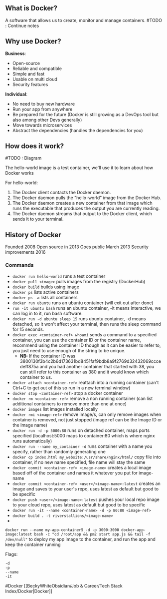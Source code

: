 ## What is Docker?

A software that allows us to create, monitor and manage containers. 
#TODO : Continue notes
## Why use Docker?
**Business**:
- Open-source
- Reliable and compatible
- Simple and fast
- Usable on multi cloud
- Security features

**Individual**:
- No need to buy new hardware
- Run your app from anywhere
- Be prepared for the future (Docker is still growing as a DevOps tool but also among other Devs generally)
- Move towards microservices
- Abstract the dependencies (handles the dependencies for you)

## How does it work?

#TODO : Diagram

The hello-world image is a test container, we'll use it to learn about how Docker works

For hello-world:
 1. The Docker client contacts the Docker daemon.
 2. The Docker daemon pulls the "hello-world" image from the Docker Hub.
 3. The Docker daemon creates a new container from that image which runs the executable that produces the output you are currently reading.
 4. The Docker daemon streams that output to the Docker client, which sends it to your terminal.

## History of Docker
Founded 2008
Open source in 2013
Goes public March 2013
Security improvements 2016


### Commands
- `docker run hello-world` runs a test container
- `docker pull <image>` pulls images from the registry (DockerHub)
- `docker build` builds using image
- `docker ps` lists active containers
- `docker ps -a` lists all containers
- `docker run ubuntu` runs an ubuntu container (will exit out after done)
- `run -it ubuntu bash` runs an ubuntu container, -it means interactive, we can log in to it, run bash software.
- `docker run -d ubuntu sleep 15` runs ubuntu container, -d means detached, so it won't affect your terminal, then runs the sleep command for 15 seconds. 
- `docker exec <container-ref> whoami` sends a command to a specified container, you can use the container ID or the container name, recommend using the container ID though as it can be easier to refer to, you just need to use enough of the string to be unique. 
	- **NB:** If the container ID was 3800130f3b4c2b6d173631bd8451faf9bdb8a9f2769d32432069cccedeff875a and you had another container that started with 38, you can still refer to this container as 380 and it would know which container to us.
- `docker attach <container-ref>` reattach into a running container (can't Ctrl+C to get out of this so run in a new terminal window)
- `docker stop <container-ref>` stop a docker container
- `docker rm <container-ref>` remove a non running container (can list additional containers to remove more than one at once)
- `docker images` list images installed locally
- `docker rmi <image-ref>` remove image/s, can only remove images when container is removed, not just stopped (image ref can be the Image ID or the Image name)
- `docker run -d -p 5000:80` runs on detached container, maps ports specified (localhost:5000 maps to container:80 which is where nginx runs automatically)
- `docker run --name my_container -d` runs container with a name you specify, rather than randomly generating one
- `docker cp index.html my_website:/usr/share/nginx/html/` copy file into container, if no new name specified, file name will stay the same
- `docker commit <container-ref> <image-name>` creates a local image based off of the container and names it whatever you put for image-name
- `docker commit <container-ref> <user>/<image-name>:latest` creates an image and saves to your user's repo, uses latest as default but good to be specific
- `docker push <user>/<image-name>:latest` pushes your local repo image to your cloud repo, uses latest as default but good to be specific
- `docker run -it --name <container-name> -d -p 80:80 <image-ref>`
- `docker build . -t riverstallions/<image-name>`
- 

`docker run --name my-app-container5 -d -p 3000:3000 docker-app-image:latest bash -c "cd /root/app && pm2 start app.js && tail -f /dev/null"` to deploy my app image to the container, and run the app and keep the container running


Flags:
```docker
-d
-p
--name
-it 
```



#Docker [[BeckyWhiteObsidian/Job & Career/Tech Stack Index/Docker|Docker]]